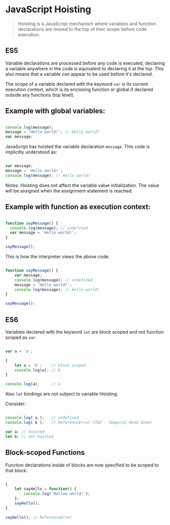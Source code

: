 ﻿# JavaScript Hoisting

> Hoisting is a JavaScript mechanism where variables and function declarations are moved to the top of their scope before code execution.

## ES5

Variable declarations are processed before any code is executed, declaring a variable anywhere in the code is equivalent to declaring it at the top. This also means that a variable can appear to be used before it's declared. 

The scope of a variable declared with the keyword `var` is its current execution context, which is its enclosing function or global if declared outside any functions (top level). 


## Example with global variables:

```javascript

console.log(message);
message = 'Hello world!'; // Hello world!
var message;
```

JavaScript has hoisted the variable declaration `message`. This code is implicitly understood as:

```javascript

var message;
message = 'Hello world!';
console.log(message); // Hello world!

```

Notes: Hoisting does not affect the variable value initialization. The value will be assigned when the assignment statement is reached.

## Example with function as execution context:

```javascript

function sayMessage() {
  console.log(message); // undefined
  var message = 'Hello world!';
}

sayMessage();

```

This is how the interpreter views the above code:

```javascript

function sayMessage() {
    var message;
    console.log(message); // undefined
    message = 'Hello world!';
    console.log(message); // Hello world!
}

sayMessage();

```

## ES6

Variables declared with the keyword `let` are block scoped and not function scoped as `var`. 


```javascript

var a = 'a';

{
	let a = 'b';    // block scoped
	console.log(a); // b
}

console.log(a);     // a

```

Also `let` bindings are not subject to variable Hoisting.

Consider:


```javascript

console.log( a );	// undefined
console.log( b );	// ReferenceError (TDZ - Temporal Dead Zone)

var a; // hoisted
let b; // not hoisted

```

## Block-scoped Functions
Function declarations inside of blocks are now specified to be scoped to that block. 

```javascript

{
    let sayHello = function() {
        console.log('Hellow world!');
    };
    sayHello();
}

sayHello(); // ReferenceError

```